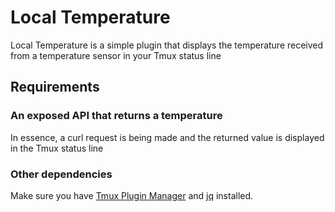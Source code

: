 # Local Temperature

Local Temperature is a simple plugin that displays the 
temperature received from a temperature sensor in your Tmux status line

## Requirements

### An exposed API that returns a temperature

In essence, a curl request is being made and the returned
value is displayed in the Tmux status line

### Other dependencies

Make sure you have [Tmux Plugin Manager](https://github/tmux-plugins/tpm) 
and [jq](https://stedolan.github.io/jq/download) installed.

